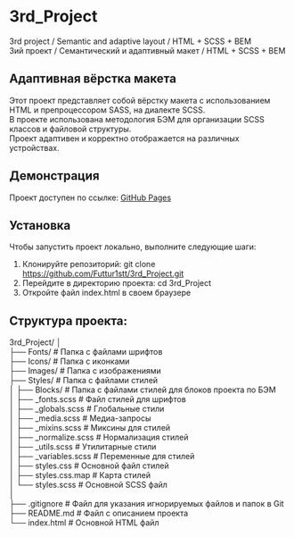 # 3rd_Project
3rd project / Semantic and adaptive layout / HTML + SCSS + BEM</br>
3ий проект / Семантический и адаптивный макет / HTML + SCSS + BEM</br>

## Адаптивная вёрстка макета
Этот проект представляет собой вёрстку макета с использованием HTML и препроцессором SASS, на диалекте SCSS.</br>
В проекте использована методология БЭМ для организации SCSS классов и файловой структуры.</br>
Проект адаптивен и корректно отображается на различных устройствах.</br>

## Демонстрация
Проект доступен по ссылке: [GitHub Pages](https://futtur1stt.github.io/3rd_Project/)

## Установка
Чтобы запустить проект локально, выполните следующие шаги:

1. Клонируйте репозиторий:
   git clone https://github.com/Futtur1stt/3rd_Project.git
2. Перейдите в директорию проекта:
   cd 3rd_Project
3. Откройте файл index.html в своем браузере

## Структура проекта:
3rd_Project/
│</br>
├── Fonts/ # Папка с файлами шрифтов
</br>
├── Icons/ # Папка с иконками
</br>
├── Images/ # Папка с изображениями
</br>
├── Styles/ # Папка с файлами стилей</br>
│   ├── Blocks/ # Папка с файлами стилей для блоков проекта по БЭМ</br>
│   ├── _fonts.scss # Файл стилей для шрифтов</br>
│   ├── _globals.scss # Глобальные стили</br>
│   ├── _media.scss # Медиа-запросы</br>
│   ├── _mixins.scss # Миксины для стилей</br>
│   ├── _normalize.scss # Нормализация стилей</br>
│   ├── _utils.scss # Утилитарные стили</br>
│   ├── _variables.scss # Переменные для стилей</br>
│   ├── styles.css # Основной файл стилей</br>
│   ├── styles.css.map # Карта стилей</br>
│   └── styles.scss # Основной SCSS файл</br>
│</br>
├── .gitignore # Файл для указания игнорируемых файлов и папок в Git</br>
├── README.md # Файл с описанием проекта</br>
└── index.html # Основной HTML файл</br>
